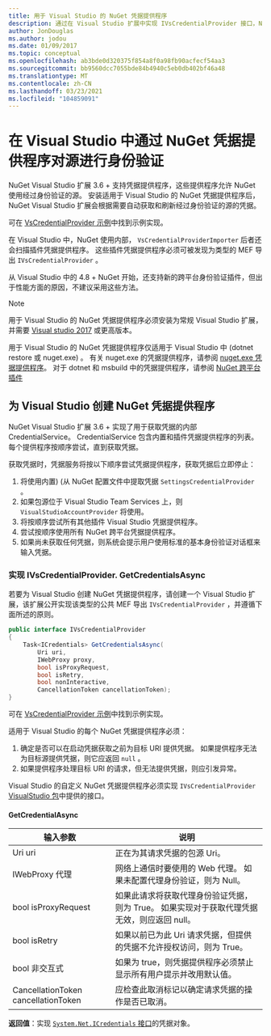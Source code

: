 ```yaml
---
title: 用于 Visual Studio 的 NuGet 凭据提供程序
description: 通过在 Visual Studio 扩展中实现 IVsCredentialProvider 接口，NuGet 凭据提供程序对源进行身份验证。
author: JonDouglas
ms.author: jodou
ms.date: 01/09/2017
ms.topic: conceptual
ms.openlocfilehash: ab3bde0d320375f854a8f0a98fb90acfecf54aa3
ms.sourcegitcommit: bb9560dcc7055bde84b4940c5eb0db402bf46a48
ms.translationtype: MT
ms.contentlocale: zh-CN
ms.lasthandoff: 03/23/2021
ms.locfileid: "104859091"
---
```

# <a name="authenticating-feeds-in-visual-studio-with-nuget-credential-providers"></a>在 Visual Studio 中通过 NuGet 凭据提供程序对源进行身份验证

NuGet Visual Studio 扩展 3.6 + 支持凭据提供程序，这些提供程序允许 NuGet 使用经过身份验证的源。
安装适用于 Visual Studio 的 NuGet 凭据提供程序后，NuGet Visual Studio 扩展会根据需要自动获取和刷新经过身份验证的源的凭据。

可在 [VsCredentialProvider 示例](https://github.com/NuGet/Samples/tree/main/VsCredentialProvider)中找到示例实现。

在 Visual Studio 中，NuGet 使用内部， `VsCredentialProviderImporter` 后者还会扫描插件凭据提供程序。 这些插件凭据提供程序必须可被发现为类型的 MEF 导出 `IVsCredentialProvider` 。

从 Visual Studio 中的 4.8 + NuGet 开始，还支持新的跨平台身份验证插件，但出于性能方面的原因，不建议采用这些方法。

> [!Note]
> 用于 Visual Studio 的 NuGet 凭据提供程序必须安装为常规 Visual Studio 扩展，并需要 [Visual studio 2017](https://aka.ms/vs/15/release/vs_enterprise.exe) 或更高版本。
>
> 用于 Visual Studio 的 NuGet 凭据提供程序仅适用于 Visual Studio 中 (dotnet restore 或 nuget.exe) 。 有关 nuget.exe 的凭据提供程序，请参阅 [nuget.exe 凭据提供程序](nuget-exe-Credential-providers.md)。
> 对于 dotnet 和 msbuild 中的凭据提供程序，请参阅 [NuGet 跨平台插件](nuget-cross-platform-authentication-plugin.md)

## <a name="creating-a-nuget-credential-provider-for-visual-studio"></a>为 Visual Studio 创建 NuGet 凭据提供程序

NuGet Visual Studio 扩展 3.6 + 实现了用于获取凭据的内部 CredentialService。 CredentialService 包含内置和插件凭据提供程序的列表。 每个提供程序按顺序尝试，直到获取凭据。

获取凭据时，凭据服务将按以下顺序尝试凭据提供程序，获取凭据后立即停止：

1. 将使用内置)  (从 NuGet 配置文件中提取凭据 `SettingsCredentialProvider` 。
1. 如果包源位于 Visual Studio Team Services 上，则 `VisualStudioAccountProvider` 将使用。
1. 将按顺序尝试所有其他插件 Visual Studio 凭据提供程序。
1. 尝试按顺序使用所有 NuGet 跨平台凭据提供程序。
1. 如果尚未获取任何凭据，则系统会提示用户使用标准的基本身份验证对话框来输入凭据。

### <a name="implementing-ivscredentialprovidergetcredentialsasync"></a>实现 IVsCredentialProvider. GetCredentialsAsync

若要为 Visual Studio 创建 NuGet 凭据提供程序，请创建一个 Visual Studio 扩展，该扩展公开实现该类型的公共 MEF 导出 `IVsCredentialProvider` ，并遵循下面所述的原则。

```cs
public interface IVsCredentialProvider
{
    Task<ICredentials> GetCredentialsAsync(
        Uri uri,
        IWebProxy proxy,
        bool isProxyRequest,
        bool isRetry,
        bool nonInteractive,
        CancellationToken cancellationToken);
}
```

可在 [VsCredentialProvider 示例](https://github.com/NuGet/Samples/tree/main/VsCredentialProvider)中找到示例实现。

适用于 Visual Studio 的每个 NuGet 凭据提供程序必须：

1. 确定是否可以在启动凭据获取之前为目标 URI 提供凭据。 如果提供程序无法为目标源提供凭据，则它应返回 `null` 。
1. 如果提供程序处理目标 URI 的请求，但无法提供凭据，则应引发异常。

Visual Studio 的自定义 NuGet 凭据提供程序必须实现 `IVsCredentialProvider` [VisualStudio 包](https://www.nuget.org/packages/NuGet.VisualStudio/)中提供的接口。

#### <a name="getcredentialasync"></a>GetCredentialAsync

| 输入参数 |说明|
| ----------------|-----------|
| Uri uri | 正在为其请求凭据的包源 Uri。|
| IWebProxy 代理 | 网络上通信时要使用的 Web 代理。 如果未配置代理身份验证，则为 Null。 |
| bool isProxyRequest | 如果此请求将获取代理身份验证凭据，则为 True。 如果实现对于获取代理凭据无效，则应返回 null。 |
| bool isRetry | 如果以前已为此 Uri 请求凭据，但提供的凭据不允许授权访问，则为 True。 |
| bool 非交互式 | 如果为 true，则凭据提供程序必须禁止显示所有用户提示并改用默认值。 |
| CancellationToken cancellationToken | 应检查此取消标记以确定请求凭据的操作是否已取消。 |

**返回值**：实现 [ `System.Net.ICredentials` 接口](/dotnet/api/system.net.icredentials)的凭据对象。
